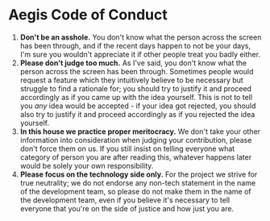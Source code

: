 # Aegis Code of Conduct

1.  **Don't be an asshole.** You don't know what the person across the
    screen has been through, and if the recent days happen to not be
    your days, I'm sure you wouldn't appreciate it if other people
    treat you badly either.
2.  **Please don't judge too much.** As I've said, you don't know what
    the person across the screen has been through. Sometimes people
    would request a feature which they intuitively believe to be
    necessary but struggle to find a rationale for; you should try to
    justify it and proceed accordingly as if you came up with the idea
    yourself. This is not to tell you *any* idea would be accepted -
    if your idea got rejected, you should also try to justify it and
    proceed accordingly as if you rejected the idea yourself.
3.  **In this house we practice proper meritocracy.** We don't take
    your other information into consideration when judging your
    contribution, please don't force them on us. If you still insist
    on telling everyone what category of person you are after reading
    this, whatever happens later would be solely your own
    responsibility.
4.  **Please focus on the technology side only.** For the project we
    strive for true neutrality; we do not endorse any non-tech
    statement in the name of the development team, so please do not
    make them in the name of the development team, even if you believe
    it's necessary to tell everyone that you're on the side of justice
    and how just you are.
	
	
